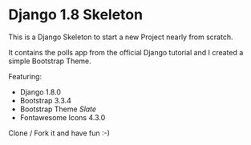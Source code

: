 # Django 1.8 Skeleton

This is a Django Skeleton to start a new Project nearly from scratch.

It contains the polls app from the official Django tutorial and I created a simple Bootstrap Theme.

Featuring:
* Django 1.8.0
* Bootstrap 3.3.4
* Bootstrap Theme *Slate*
* Fontawesome Icons 4.3.0

Clone / Fork it and have fun :-)
